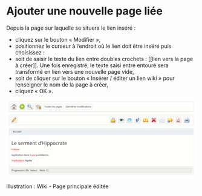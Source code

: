 # Ajouter une nouvelle page liée

Depuis la page sur laquelle se situera le lien inséré :

* cliquez sur le bouton « Modifier »,
* positionnez le curseur à l’endroit où le lien doit être inséré puis choisissez :
* soit de saisir le texte du lien entre doubles crochets : \[\[lien vers la page à créer\]\]. Une fois enregistré, le texte saisi entre entouré sera transformé en lien vers une nouvelle page vide,
* soit de cliquer sur le bouton « Insérer / éditer un lien wiki » pour renseigner le nom de la page à créer,
* cliquez « OK ».

![](../../.gitbook/assets/image189%20%281%29.png)

Illustration : Wiki - Page principale éditée

